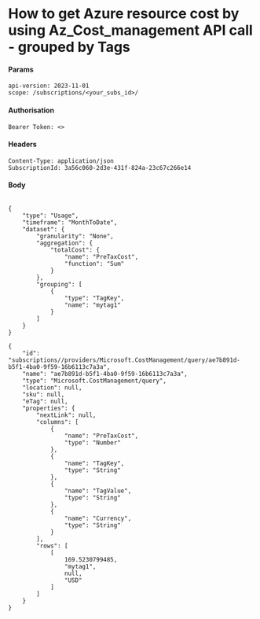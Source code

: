 # How to get Azure resource cost by using Az_Cost_management API call - grouped by Tags  

#### Params
	api-version: 2023-11-01
	scope: /subscriptions/<your_subs_id>/
#### Authorisation
	Bearer Token: <>
#### Headers
	Content-Type: application/json
	SubscriptionId: 3a56c060-2d3e-431f-824a-23c67c266e14
#### Body
<code>
{
    "type": "Usage",
    "timeframe": "MonthToDate",
    "dataset": {
        "granularity": "None",
        "aggregation": {
            "totalCost": {
                "name": "PreTaxCost",
                "function": "Sum"
            }
        },
        "grouping": [
            {
                "type": "TagKey",
                "name": "mytag1"
            }
        ]
    }
}
</code>

<code>
{
    "id": "subscriptions/<sub_id>/providers/Microsoft.CostManagement/query/ae7b891d-b5f1-4ba0-9f59-16b6113c7a3a",
    "name": "ae7b891d-b5f1-4ba0-9f59-16b6113c7a3a",
    "type": "Microsoft.CostManagement/query",
    "location": null,
    "sku": null,
    "eTag": null,
    "properties": {
        "nextLink": null,
        "columns": [
            {
                "name": "PreTaxCost",
                "type": "Number"
            },
            {
                "name": "TagKey",
                "type": "String"
            },
            {
                "name": "TagValue",
                "type": "String"
            },
            {
                "name": "Currency",
                "type": "String"
            }
        ],
        "rows": [
            [
                169.5230799485,
                "mytag1",
                null,
                "USD"
            ]
        ]
    }
}

</code>
